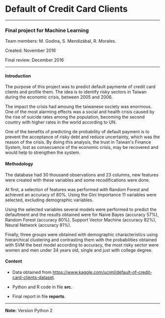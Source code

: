 # Default of Credit Card Clients

---

### Final project for Machine Learning

Team members: M. Godina, S. Mendizábal, R. Morales.

Created: November 2016

Final review: December 2016

---

#### Introduction

The purpose of this project 
was to predict default paymente of credit card clients
and profile them. The idea is 
to identify risky sectors
in Taiwan during the economic
crisis, between 2005 and 2006. 

The impact the crisis had amoung the taiwanese society
was enormous. One of the most alarming 
effects was a social and health crisis caused by 
the rise of suicide rates among the population,
becoming the second country with higher rates in the world 
according to UN. 

One of the benefits of predicting de probability
of default payment is to prevent the acceptance of 
risky debt and reduce uncertainty, which was the 
reason of the crisis. By doing this 
analysis, the trust in Taiwan's Finance 
System, lost as consecuence of the 
economic crisis, may be recovered and would 
help to strengthen the system. 




#### Methodology

The database had 30 thousand observations and 23 
columns, new features were created 
with these variables and 
some recodifications were done. 

At first, a selection of features was 
performed with Random Forest and achieved an 
accuracy of 80%. Using the Gini Importance
11 variables were selected, excluding 
demographic variables.

Using the selected variables several models 
were performed to predict the 
defaultment and the results obtained were for
Naive Bayes (accuracy 57%),
Random Forest (accuracy 80%),
Support Vector Machine (accuracy 82%), 
Neural Network (accuracy 81%).

Finally, three groups were obtained with 
demographic characteristics
using hierarchical clustering and
contrasting them with 
the probabilities obtained 
with SVM 
the best model according to accuracy, 
the most risky sector were women and
men under 34 years old, single and
just with college degree.




#### Content

* Data obtained from
<https://www.kaggle.com/uciml/default-of-credit-card-clients-dataset>.

* Python and R code in file **src**.

* Final report in file **reports**.


---

**Note:** Version Python 2